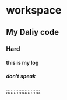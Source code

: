 # workspace

## My Daliy code

### Hard

#### this is my log

##### don't speak

;;;;;;;;;;;;;;;;;;;;;;
